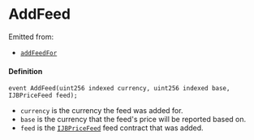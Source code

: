 # AddFeed

Emitted from:

* [`addFeedFor`](/dev/api/contracts/jbprices/write/addfeed.md)

#### Definition

```
event AddFeed(uint256 indexed currency, uint256 indexed base, IJBPriceFeed feed);
```

* `currency` is the currency the feed was added for.
* `base` is the currency that the feed's price will be reported based on.
* `feed` is the [`IJBPriceFeed`](/dev/api/interfaces/ijbpricefeed.md) feed contract that was added.
